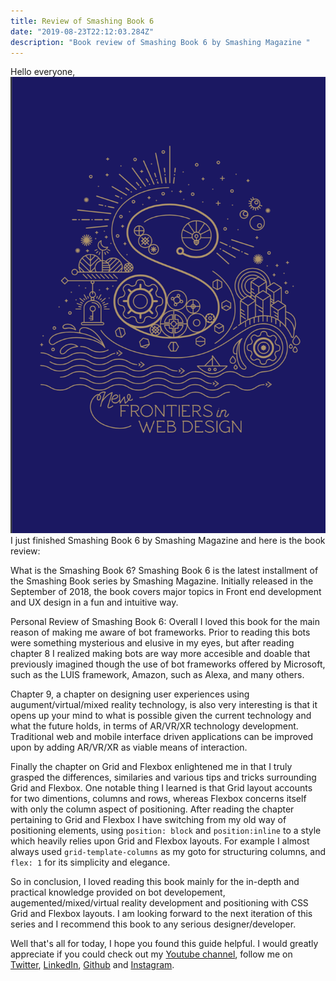 ```yaml
---
title: Review of Smashing Book 6
date: "2019-08-23T22:12:03.284Z"
description: "Book review of Smashing Book 6 by Smashing Magazine "
---
```

Hello everyone,
![picture of smashing book 6](./img1.png)
I just finished Smashing Book 6 by Smashing Magazine and here is the book review:

What is the Smashing Book 6?
Smashing Book 6 is the latest installment of the Smashing Book series by Smashing Magazine. Initially released in the September of 2018, the book covers major topics in Front end development and UX design in a fun and intuitive way. 

Personal Review of Smashing Book 6:
Overall I loved this book for the main reason of making me aware of bot frameworks. Prior to reading this bots were something mysterious and elusive in my eyes, but after reading chapter 8 I realized making bots are way more accesible and doable that previously imagined though the use of bot frameworks offered by Microsoft, such as the LUIS framework,  Amazon, such as Alexa, and many others. 

Chapter 9, a chapter on designing user experiences using augument/virtual/mixed reality technology, is also very interesting is that it opens up your mind to what is possible given the current technology and what the future holds, in terms of AR/VR/XR technology development. Traditional web and mobile interface driven applications can be improved upon by adding AR/VR/XR as viable means of interaction. 

Finally the chapter on Grid and Flexbox enlightened me in that I truly grasped the differences, similaries and various tips and tricks surrounding Grid and Flexbox. One notable thing I learned is that Grid layout accounts for two dimentions, columns and rows, whereas Flexbox concerns itself with only the column aspect of positioning. After reading the chapter pertaining to Grid and Flexbox I have switching from my old way of positioning elements, using ```position: block``` and ```position:inline``` to a style which heavily relies upon Grid and Flexbox layouts. For example I almost always used ```grid-template-columns``` as my goto for structuring columns, and ```flex: 1```  for its simplicity and elegance. 

So in conclusion, I loved reading this book mainly for the in-depth and practical knowledge provided on bot developement, augemented/mixed/virtual reality development and positioning with CSS Grid and Flexbox layouts. I am looking forward to the next iteration of this series and I recommend this book to any serious designer/developer. 

Well that's all for today, I hope you found this guide helpful. I would greatly appreciate if you could check out my [Youtube channel](https://www.youtube.com/channel/UCtxed_NljgtAXrQMMdLvhrQ?), follow me on [Twitter](https://twitter.com/Shehan_Atuk), [LinkedIn](https://www.linkedin.com/in/shehan-a-780622126/), [Github](https://github.com/ShehanAT) and [Instagram](https://www.instagram.com/shehanthewebdev/).
